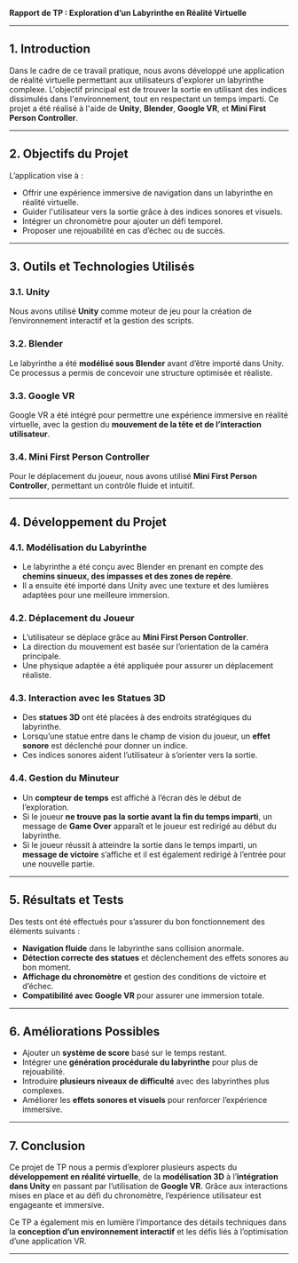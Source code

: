**Rapport de TP : Exploration d’un Labyrinthe en Réalité Virtuelle**

---

## 1. Introduction

Dans le cadre de ce travail pratique, nous avons développé une application de réalité virtuelle permettant aux utilisateurs d'explorer un labyrinthe complexe. L'objectif principal est de trouver la sortie en utilisant des indices dissimulés dans l'environnement, tout en respectant un temps imparti. Ce projet a été réalisé à l'aide de **Unity**, **Blender**, **Google VR**, et **Mini First Person Controller**.

---

## 2. Objectifs du Projet

L’application vise à :
- Offrir une expérience immersive de navigation dans un labyrinthe en réalité virtuelle.
- Guider l'utilisateur vers la sortie grâce à des indices sonores et visuels.
- Intégrer un chronomètre pour ajouter un défi temporel.
- Proposer une rejouabilité en cas d’échec ou de succès.

---

## 3. Outils et Technologies Utilisés

### 3.1. Unity
Nous avons utilisé **Unity** comme moteur de jeu pour la création de l’environnement interactif et la gestion des scripts.

### 3.2. Blender
Le labyrinthe a été **modélisé sous Blender** avant d’être importé dans Unity. Ce processus a permis de concevoir une structure optimisée et réaliste.

### 3.3. Google VR
Google VR a été intégré pour permettre une expérience immersive en réalité virtuelle, avec la gestion du **mouvement de la tête et de l’interaction utilisateur**.

### 3.4. Mini First Person Controller
Pour le déplacement du joueur, nous avons utilisé **Mini First Person Controller**, permettant un contrôle fluide et intuitif.

---

## 4. Développement du Projet

### 4.1. Modélisation du Labyrinthe
- Le labyrinthe a été conçu avec Blender en prenant en compte des **chemins sinueux, des impasses et des zones de repère**.
- Il a ensuite été importé dans Unity avec une texture et des lumières adaptées pour une meilleure immersion.

### 4.2. Déplacement du Joueur
- L’utilisateur se déplace grâce au **Mini First Person Controller**.
- La direction du mouvement est basée sur l’orientation de la caméra principale.
- Une physique adaptée a été appliquée pour assurer un déplacement réaliste.

### 4.3. Interaction avec les Statues 3D
- Des **statues 3D** ont été placées à des endroits stratégiques du labyrinthe.
- Lorsqu’une statue entre dans le champ de vision du joueur, un **effet sonore** est déclenché pour donner un indice.
- Ces indices sonores aident l’utilisateur à s’orienter vers la sortie.

### 4.4. Gestion du Minuteur
- Un **compteur de temps** est affiché à l’écran dès le début de l’exploration.
- Si le joueur **ne trouve pas la sortie avant la fin du temps imparti**, un message de **Game Over** apparaît et le joueur est redirigé au début du labyrinthe.
- Si le joueur réussit à atteindre la sortie dans le temps imparti, un **message de victoire** s’affiche et il est également redirigé à l’entrée pour une nouvelle partie.

---

## 5. Résultats et Tests

Des tests ont été effectués pour s’assurer du bon fonctionnement des éléments suivants :
- **Navigation fluide** dans le labyrinthe sans collision anormale.
- **Détection correcte des statues** et déclenchement des effets sonores au bon moment.
- **Affichage du chronomètre** et gestion des conditions de victoire et d’échec.
- **Compatibilité avec Google VR** pour assurer une immersion totale.

---

## 6. Améliorations Possibles

- Ajouter un **système de score** basé sur le temps restant.
- Intégrer une **génération procédurale du labyrinthe** pour plus de rejouabilité.
- Introduire **plusieurs niveaux de difficulté** avec des labyrinthes plus complexes.
- Améliorer les **effets sonores et visuels** pour renforcer l’expérience immersive.

---

## 7. Conclusion

Ce projet de TP nous a permis d’explorer plusieurs aspects du **développement en réalité virtuelle**, de la **modélisation 3D** à l’**intégration dans Unity** en passant par l’utilisation de **Google VR**. Grâce aux interactions mises en place et au défi du chronomètre, l’expérience utilisateur est engageante et immersive.

Ce TP a également mis en lumière l’importance des détails techniques dans la **conception d’un environnement interactif** et les défis liés à l’optimisation d’une application VR.

---


